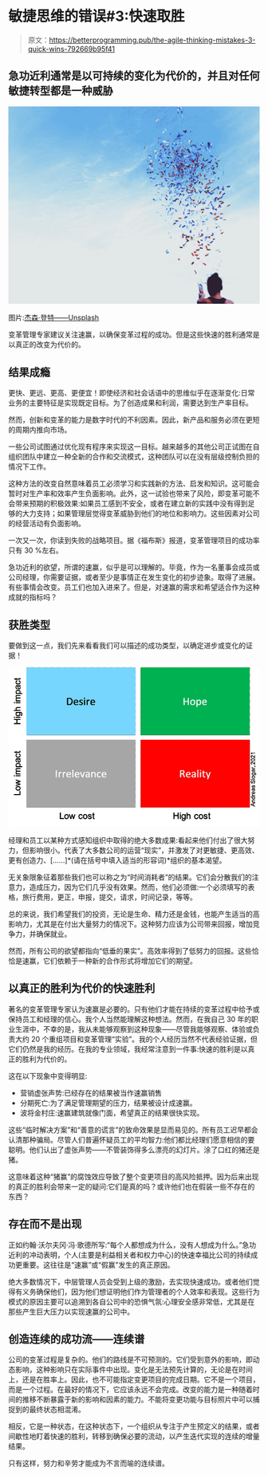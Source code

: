 # 敏捷思维的错误#3:快速取胜

> 原文：<https://betterprogramming.pub/the-agile-thinking-mistakes-3-quick-wins-792669b95f41>

## 急功近利通常是以可持续的变化为代价的，并且对任何敏捷转型都是一种威胁

![](img/9da7f1d15050afe5d6b52947ba8c082b.png)

图片:[杰森·登特——Unsplash](https://unsplash.com/photos/WNVGLwGMCAg?utm_source=unsplash&utm_medium=referral&utm_content=creditShareLink)

变革管理专家建议关注速赢，以确保变革过程的成功。但是这些快速的胜利通常是以真正的改变为代价的。

## 结果成瘾

更快、更远、更高、更便宜！即使经济和社会话语中的思维似乎在逐渐变化:日常业务的主要特征是实现既定目标。为了创造成果和利润，需要达到生产率目标。

然而，创新和变革的能力是数字时代的不利因素。因此，新产品和服务必须在更短的周期内推向市场。

一些公司试图通过优化现有程序来实现这一目标。越来越多的其他公司正试图在自组织团队中建立一种全新的合作和交流模式，这种团队可以在没有层级控制负担的情况下工作。

这种方法的改变自然意味着员工必须学习和实践新的方法、启发和知识。这可能会暂时对生产率和效率产生负面影响。此外，这一试验也带来了风险，即变革可能不会带来预期的积极效果:如果员工感到不安全，或者在建立新的实践中没有得到足够的大力支持；如果管理层觉得变革威胁到他们的地位和影响力。这些因素对公司的经营活动有负面影响。

一次又一次，你读到失败的战略项目。据《福布斯》报道，变革管理项目的成功率只有 30 %左右。

急功近利的欲望，所谓的速赢，似乎是可以理解的。毕竟，作为一名董事会成员或公司经理，你需要证据，或者至少是事情正在发生变化的初步迹象。取得了进展。有些事情会改变。员工们也加入进来了。但是，对速赢的需求和希望适合作为这种成就的指标吗？

## 获胜类型

要做到这一点，我们先来看看我们可以描述的成功类型，以确定进步或变化的证据！

![](img/6cd0e68e1f088934c0c8ed28ac254e20.png)

经理和员工以某种方式感知组织中取得的绝大多数成果:看起来他们付出了很大努力，但影响很小。代表了大多数公司的运营“现实”，并激发了对更敏捷、更高效、更有创造力、[……]*(请在括号中填入适当的形容词)*组织的基本渴望。

无关象限象征着那些我们也可以称之为“时间消耗者”的结果。它们会分散我们的注意力，造成压力，因为它们几乎没有效果。然而，他们必须做:一个必须填写的表格，旅行费用，更正，申报，提交，请求，时间记录，等等。

总的来说，我们希望我们的投资，无论是生命、精力还是金钱，也能产生适当的高影响力，尤其是在付出大量努力的情况下。这种努力应该为公司带来回报，增加竞争力，并确保就业。

然而，所有公司的欲望都指向“低垂的果实”。高效率得到了低努力的回报。这些恰恰是速赢，它们依赖于一种新的合作形式将增加它们的期望。

## 以真正的胜利为代价的快速胜利

著名的变革管理专家认为速赢是必要的。只有他们才能在持续的变革过程中给予或保持员工和经理的信心。我个人当然能理解这种想法。然而，在我自己 30 年的职业生涯中，不幸的是，我从未能够观察到这种现象——尽管我能够观察、体验或负责大约 20 个重组项目和变革管理“实验”。我的个人经历当然不代表经验证据，但它们仍然是我的经历。在我的专业领域，我经常注意到一件事:快速的胜利是以真正的胜利为代价的。

这在以下现象中变得明显:

*   营销虚张声势:已经存在的结果被当作速赢销售
*   分期死亡:为了满足管理期望的压力，结果被设计成速赢。
*   波将金村庄:速赢建筑就像门面，希望真正的结果很快实现。

这些“临时解决方案”和“善意的谎言”的致命效果是显而易见的。所有员工迟早都会认清那种骗局。尽管人们普遍怀疑员工的平均智力:他们都比经理们愿意相信的要聪明。他们认出了虚张声势——不管装饰得多么漂亮的幻灯片。涂了口红的猪还是猪。

这意味着这种“猪赢”的腐蚀效应导致了整个变更项目的高风险抵押。因为后来出现的真正的胜利会带来一定的疑问:它们是真的吗？或许他们也在假装一些不存在的东西？

## 存在而不是出现

正如约翰·沃尔夫冈·冯·歌德所写:“每个人都想成为什么，没有人想成为什么。”急功近利的冲动表明，个人(主要是利益相关者和权力中心)的快速幸福比公司的持续成功更重要。这往往是“速赢”或“假赢”发生的真正原因。

绝大多数情况下，中层管理人员会受到上级的激励，去实现快速成功。或者他们觉得有义务确保他们，因为他们想证明他们作为管理者的个人效率和表现。这些行为模式的原因主要可以追溯到各自公司中的恐惧气氛:心理安全感非常低，尤其是在那些产生巨大压力以实现速赢的公司中。

## 创造连续的成功流——连续谱

公司的变革过程是复杂的。他们的路线是不可预测的。它们受到意外的影响，即动态影响，这种影响只在实际事件中出现。变化是无法预先计算的，无论是在时间上，还是在胜率上。因此，也不可能指定变更项目的完成日期。它不是一个项目，而是一个过程。在最好的情况下，它应该永远不会完成。改变的能力是一种随着时间的推移不断暴露于新的影响和因素的能力。不能将变更功能与目标照片中可以捕捉到的最终状态相混淆。

相反，它是一种状态，在这种状态下，一个组织从专注于产生预定义的结果，或者间歇性地盯着快速的胜利，转移到确保必要的流动，以产生迭代实现的连续的增量结果。

只有这样，努力和辛劳才能成为不言而喻的连续谱。